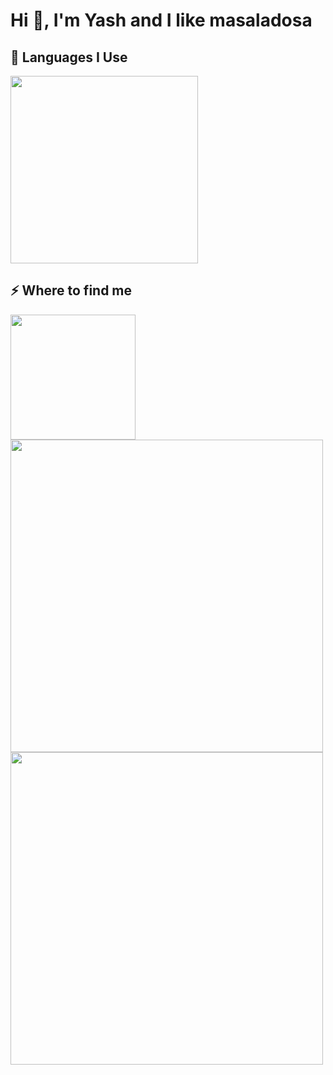 <p align="center">
  <h1>Hi 👋, I'm Yash and I like masaladosa</h1>

  <h2>🚀 Languages I Use</h2>
  <a href="https://skillicons.dev">
    <img src="https://skillicons.dev/icons?i=rust,python" width="300" />
  </a>

  <h2>⚡️ Where to find me</h2>
  <a href="https://twitter.com/masala__dosai">
    <img src="https://img.shields.io/badge/twitter-x?style=for-the-badge&logo=x&logoColor=white&color=%230f1419" width="200" />
  </a>

  <br>
  <img src="https://github-readme-streak-stats.herokuapp.com/?user=masaladosai&theme=vue-dark&hide_border=true" width="500" />

  <br>
  <img src="https://github-readme-stats.vercel.app/api/top-langs/?username=masaladosai&theme=vue-dark&show_icons=true&hide_border=true&layout=compact" width="500" />
</p>
